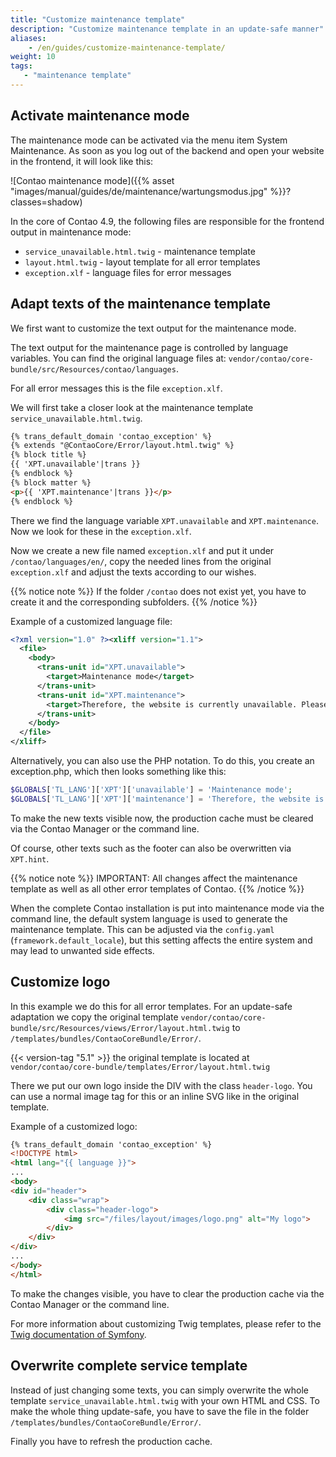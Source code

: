 ```yaml
---
title: "Customize maintenance template"
description: "Customize maintenance template in an update-safe manner"
aliases:
    - /en/guides/customize-maintenance-template/
weight: 10
tags: 
   - "maintenance template"
---
```


## Activate maintenance mode

The maintenance mode can be activated via the menu item System Maintenance. As soon as you log out of the backend and open your website in the frontend, it will look like this:

![Contao maintenance mode]({{% asset "images/manual/guides/de/maintenance/wartungsmodus.jpg" %}}?classes=shadow)

In the core of Contao 4.9, the following files are responsible for the frontend output in maintenance mode:

- `service_unavailable.html.twig` - maintenance template
- `layout.html.twig` - layout template for all error templates
- `exception.xlf` - language files for error messages


## Adapt texts of the maintenance template

We first want to customize the text output for the maintenance mode.

The text output for the maintenance page is controlled by language variables. You can find the original language files at:
`vendor/contao/core-bundle/src/Resources/contao/languages`.

For all error messages this is the file `exception.xlf`.

We will first take a closer look at the maintenance template `service_unavailable.html.twig`.

```html
{% trans_default_domain 'contao_exception' %}
{% extends "@ContaoCore/Error/layout.html.twig" %}
{% block title %}
{{ 'XPT.unavailable'|trans }}
{% endblock %}
{% block matter %}
<p>{{ 'XPT.maintenance'|trans }}</p>
{% endblock %}
```

There we find the language variable `XPT.unavailable` and `XPT.maintenance`. Now we look for these in the `exception.xlf`.

Now we create a new file named `exception.xlf` and put it under `/contao/languages/en/`, copy the needed lines from the original `exception.xlf` and adjust the texts according to our wishes.

{{% notice note %}}
If the folder `/contao` does not exist yet, you have to create it and the corresponding subfolders.
{{% /notice %}}

Example of a customized language file:

```xml
<?xml version="1.0" ?><xliff version="1.1">
  <file>
    <body>
      <trans-unit id="XPT.unavailable">
        <target>Maintenance mode</target>
      </trans-unit>
      <trans-unit id="XPT.maintenance">
        <target>Therefore, the website is currently unavailable. Please try again later. We will try to finish the maintenance work as soon as possible.</target>
      </trans-unit>
    </body>
  </file>
</xliff>
```

Alternatively, you can also use the PHP notation. To do this, you create an exception.php, which then looks something like this:

```php
$GLOBALS['TL_LANG']['XPT']['unavailable'] = 'Maintenance mode';
$GLOBALS['TL_LANG']['XPT']['maintenance'] = 'Therefore, the website is currently unavailable. Please try again later. We will try to finish the maintenance work as soon as possible.';
```

To make the new texts visible now, the production cache must be cleared via the Contao Manager or the command line.

Of course, other texts such as the footer can also be overwritten via `XPT.hint`.

{{% notice note %}}
IMPORTANT: All changes affect the maintenance template as well as all other error templates of Contao.
{{% /notice %}}

When the complete Contao installation is put into maintenance mode via the command line, the default system language is used to generate the maintenance template. This can be adjusted via the `config.yaml` (`framework.default_locale`), but this setting affects the entire system and may lead to unwanted side effects.

## Customize logo

In this example we do this for all error templates. For an update-safe adaptation we copy the original template `vendor/contao/core-bundle/src/Resources/views/Error/layout.html.twig` to `/templates/bundles/ContaoCoreBundle/Error/`.

{{< version-tag "5.1" >}} the original template is located at `vendor/contao/core-bundle/templates/Error/layout.html.twig`

There we put our own logo inside the DIV with the class `header-logo`. You can use a normal image tag for this or an inline SVG like in the original template.

Example of a customized logo:

```html
{% trans_default_domain 'contao_exception' %}
<!DOCTYPE html>
<html lang="{{ language }}">
...
<body>
<div id="header">
    <div class="wrap">
        <div class="header-logo">
            <img src="/files/layout/images/logo.png" alt="My logo">
        </div>
    </div>
</div>
...
</body>
</html>
```

To make the changes visible, you have to clear the production cache via the Contao Manager or the command line.

For more information about customizing Twig templates, please refer to the [Twig documentation of Symfony](https://twig.symfony.com/doc/3.x/).


## Overwrite complete service template

Instead of just changing some texts, you can simply overwrite the whole template `service_unavailable.html.twig` with your own HTML and CSS.
To make the whole thing update-safe, you have to save the file in the folder `/templates/bundles/ContaoCoreBundle/Error/`.

Finally you have to refresh the production cache.
